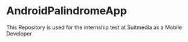 # AndroidPalindromeApp
This Repository is used for the internship test at Suitmedia as a Mobile Developer
